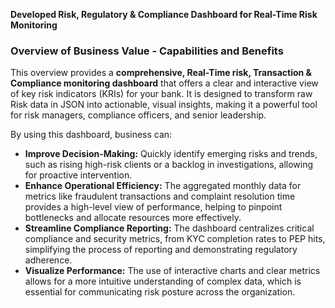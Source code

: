 

**Developed Risk, Regulatory & Compliance Dashboard for Real-Time Risk Monitoring**

### Overview of Business Value - Capabilities and Benefits

This overview provides a **comprehensive, Real-Time risk, Transaction & Compliance monitoring dashboard** that offers a clear and interactive view of key risk indicators (KRIs) for your bank. 
It is designed to transform raw Risk data in JSON into actionable, visual insights, making it a powerful tool for risk managers, compliance officers, and senior leadership.

By using this dashboard, business can:

* **Improve Decision-Making:** Quickly identify emerging risks and trends, such as rising high-risk clients or a backlog in investigations, allowing for proactive intervention.
* **Enhance Operational Efficiency:** The aggregated monthly data for metrics like fraudulent transactions and complaint resolution time provides a high-level view of performance, helping to pinpoint bottlenecks and allocate resources more effectively.
* **Streamline Compliance Reporting:** The dashboard centralizes critical compliance and security metrics, from KYC completion rates to PEP hits, simplifying the process of reporting and demonstrating regulatory adherence.
* **Visualize Performance:** The use of interactive charts and clear metrics allows for a more intuitive understanding of complex data, which is essential for communicating risk posture across the organization.

  
